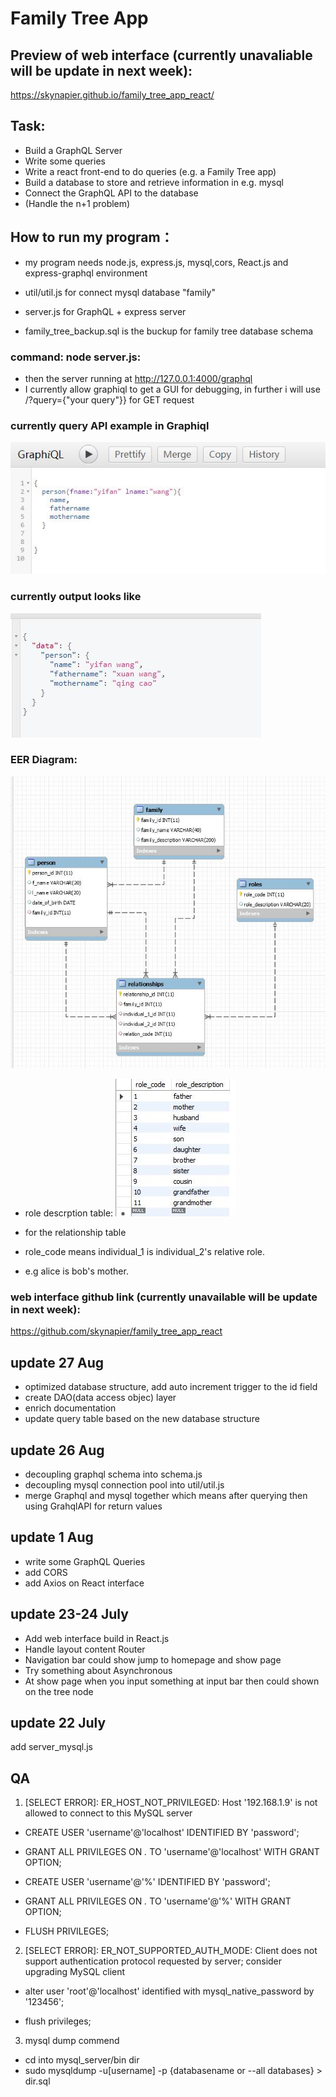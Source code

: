 # Family Tree App

## Preview of web interface (currently unavaliable will be update in next week):
https://skynapier.github.io/family_tree_app_react/

## Task:

* Build a GraphQL Server 
* Write some queries
* Write a react front-end to do queries (e.g. a Family Tree app)
* Build a database to store and retrieve information in e.g. mysql
* Connect the GraphQL API to the database
* (Handle the n+1 problem)


## How to run my program： 
* my program needs node.js, express.js, mysql,cors, React.js and express-graphql environment

* util/util.js for connect mysql database "family" 
* server.js for GraphQL + express server
* family_tree_backup.sql is the buckup for family tree database schema

### command: node server.js: 
* then the server running at http://127.0.0.1:4000/graphql
* I currently allow graphiql to get a GUI for debugging, in further i will use /?query={"your query"}} for GET request 

### currently query API example in Graphiql
![](./reademe_src/query-example.jpg)

### currently output looks like
![](./reademe_src/output-example.jpg)

### EER Diagram:
![](./reademe_src/family_tree_EER_diagram.jpg)

* role descrption table:
![](./reademe_src/role_table_decription.jpg)

* for the relationship table 
* role_code means individual_1 is individual_2's relative role.
* e.g alice is bob's mother.


### web interface github link (currently unavailable will be update in next week):
https://github.com/skynapier/family_tree_app_react


## update 27 Aug 
* optimized database structure, add auto increment trigger to the id field
* create DAO(data access objec) layer 
* enrich documentation 
* update query table based on the new database structure

## update 26 Aug
* decoupling graphql schema into schema.js
* decoupling mysql connection pool into util/util.js
* merge Graphql and mysql together which means after querying then using GrahqlAPI for return values


## update 1 Aug
* write some GraphQL Queries
* add CORS
* add Axios on React interface

## update 23-24 July
* Add web interface build in React.js 
* Handle layout content Router 
* Navigation bar could show jump to homepage and show page
* Try something about Asynchronous
* At show page when you input something at input bar then could shown on the tree node

## update 22 July
add server_mysql.js 

## QA
1. [SELECT ERROR]: ER_HOST_NOT_PRIVILEGED: Host '192.168.1.9' is not allowed to connect to this MySQL server
* CREATE USER 'username'@'localhost' IDENTIFIED BY 'password';

* GRANT ALL PRIVILEGES ON *.* TO 'username'@'localhost' WITH GRANT OPTION;

* CREATE USER 'username'@'%' IDENTIFIED BY 'password';

* GRANT ALL PRIVILEGES ON *.* TO 'username'@'%' WITH GRANT OPTION;

* FLUSH PRIVILEGES;

2.  [SELECT ERROR]: ER_NOT_SUPPORTED_AUTH_MODE: Client does not support authentication protocol requested by server; consider upgrading MySQL client
* alter user 'root'@'localhost' identified with mysql_native_password by '123456';

* flush privileges;

3. mysql dump commend 
* cd into mysql_server/bin dir
* sudo mysqldump -u[username] -p {databasename or --all databases} > dir.sql

